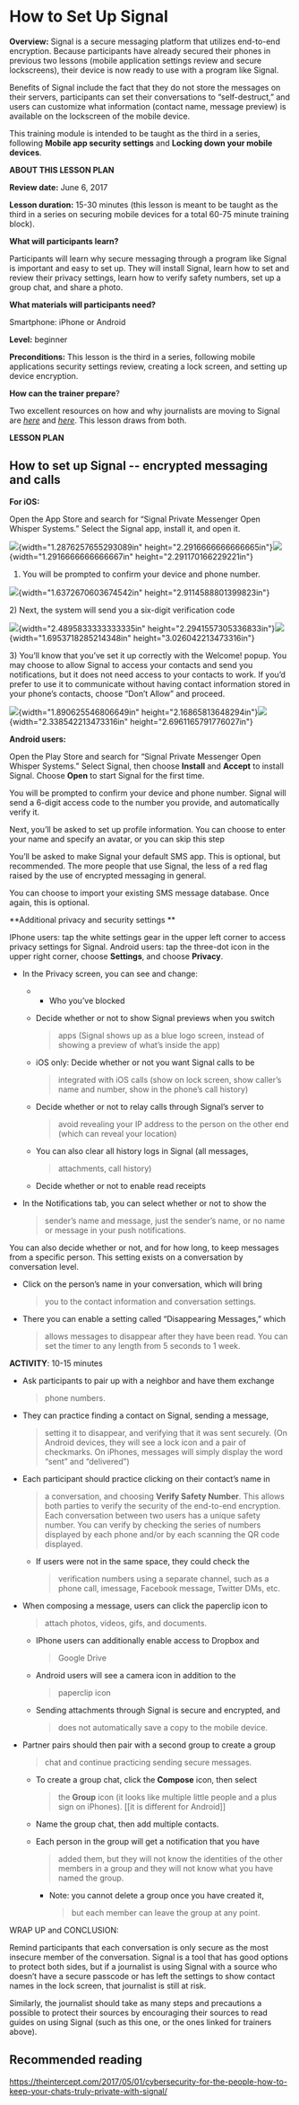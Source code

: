 How to Set Up Signal
====================

**Overview:** Signal is a secure messaging platform that utilizes
end-to-end encryption. Because participants have already secured their
phones in previous two lessons (mobile application settings review and
secure lockscreens), their device is now ready to use with a program
like Signal.

Benefits of Signal include the fact that they do not store the messages
on their servers, participants can set their conversations to
“self-destruct,” and users can customize what information (contact name,
message preview) is available on the lockscreen of the mobile device.

This training module is intended to be taught as the third in a series,
following **Mobile app security settings** and **Locking down your
mobile devices**.

**ABOUT THIS LESSON PLAN**

**Review date:** June 6, 2017

**Lesson duration:** 15-30 minutes (this lesson is meant to be taught as
the third in a series on securing mobile devices for a total 60-75
minute training block).

**What will participants learn?**

Participants will learn why secure messaging through a program like
Signal is important and easy to set up. They will install Signal, learn
how to set and review their privacy settings, learn how to verify safety
numbers, set up a group chat, and share a photo.

**What materials will participants need?**

Smartphone: iPhone or Android

**Level:** beginner

**Preconditions:** This lesson is the third in a series, following
mobile applications security settings review, creating a lock screen,
and setting up device encryption.

**How can the trainer prepare**?

Two excellent resources on how and why journalists are moving to Signal
are
[*here*](https://medium.com/@mshelton/signal-for-beginners-c6b44f76a1f0#.5nbt1bfp9)
and
[*here*](https://theintercept.com/2016/07/02/security-tips-every-signal-user-should-know/).
This lesson draws from both.

**LESSON PLAN**

How to set up Signal -- encrypted messaging and calls 
------------------------------------------------------

**For iOS:**

Open the App Store and search for “Signal Private Messenger Open Whisper
Systems.” Select the Signal app, install it, and open it.

![](media/image8.png){width="1.2876257655293089in"
height="2.2916666666666665in"}![](media/image9.png){width="1.2916666666666667in"
height="2.291170166229221in"}

1)  You will be prompted to confirm your device and phone number.

![](media/image13.png){width="1.6372670603674542in"
height="2.9114588801399823in"}

2\) Next, the system will send you a six-digit verification code

![](media/image11.png){width="2.4895833333333335in"
height="2.2941557305336833in"}![](media/image14.png){width="1.6953718285214348in"
height="3.026042213473316in"}

3\) You’ll know that you’ve set it up correctly with the Welcome! popup.
You may choose to allow Signal to access your contacts and send you
notifications, but it does not need access to your contacts to work. If
you’d prefer to use it to communicate without having contact information
stored in your phone’s contacts, choose “Don’t Allow” and proceed.

![](media/image12.png){width="1.890625546806649in"
height="2.16865813648294in"}![](media/image10.png){width="2.338542213473316in"
height="2.6961165791776027in"}

**Android users:**

Open the Play Store and search for “Signal Private Messenger Open
Whisper Systems.” Select Signal, then choose **Install** and **Accept**
to install Signal. Choose **Open** to start Signal for the first time.

You will be prompted to confirm your device and phone number. Signal
will send a 6-digit access code to the number you provide, and
automatically verify it.

Next, you’ll be asked to set up profile information. You can choose to
enter your name and specify an avatar, or you can skip this step

You’ll be asked to make Signal your default SMS app. This is optional,
but recommended. The more people that use Signal, the less of a red flag
raised by the use of encrypted messaging in general.

You can choose to import your existing SMS message database. Once again,
this is optional.

**Additional privacy and security settings **

IPhone users: tap the white settings gear in the upper left corner to
access privacy settings for Signal. Android users: tap the three-dot
icon in the upper right corner, choose **Settings**, and choose
**Privacy**.

-   In the Privacy screen, you can see and change:

    -   -   Who you’ve blocked

    -   Decide whether or not to show Signal previews when you switch
        > apps (Signal shows up as a blue logo screen, instead of
        > showing a preview of what’s inside the app)

    -   iOS only: Decide whether or not you want Signal calls to be
        > integrated with iOS calls (show on lock screen, show caller’s
        > name and number, show in the phone’s call history)

    -   Decide whether or not to relay calls through Signal’s server to
        > avoid revealing your IP address to the person on the other end
        > (which can reveal your location)

    -   You can also clear all history logs in Signal (all messages,
        > attachments, call history)

    -   Decide whether or not to enable read receipts

-   In the Notifications tab, you can select whether or not to show the
    > sender’s name and message, just the sender’s name, or no name or
    > message in your push notifications.

You can also decide whether or not, and for how long, to keep messages
from a specific person. This setting exists on a conversation by
conversation level.

-   Click on the person’s name in your conversation, which will bring
    > you to the contact information and conversation settings.

-   There you can enable a setting called “Disappearing Messages,” which
    > allows messages to disappear after they have been read. You can
    > set the timer to any length from 5 seconds to 1 week.

**ACTIVITY**: 10-15 minutes

-   Ask participants to pair up with a neighbor and have them exchange
    > phone numbers.

-   They can practice finding a contact on Signal, sending a message,
    > setting it to disappear, and verifying that it was sent securely.
    > (On Android devices, they will see a lock icon and a pair
    > of checkmarks. On iPhones, messages will simply display the word
    > “sent” and “delivered”)

-   Each participant should practice clicking on their contact’s name in
    > a conversation, and choosing **Verify Safety Number**. This allows
    > both parties to verify the security of the end-to-end encryption.
    > Each conversation between two users has a unique safety number.
    > You can verify by checking the series of numbers displayed by each
    > phone and/or by each scanning the QR code displayed.

    -   If users were not in the same space, they could check the
        > verification numbers using a separate channel, such as a phone
        > call, imessage, Facebook message, Twitter DMs, etc.

<!-- -->

-   When composing a message, users can click the paperclip icon to
    > attach photos, videos, gifs, and documents.

    -   IPhone users can additionally enable access to Dropbox and
        > Google Drive

    -   Android users will see a camera icon in addition to the
        > paperclip icon

    -   Sending attachments through Signal is secure and encrypted, and
        > does not automatically save a copy to the mobile device.

-   Partner pairs should then pair with a second group to create a group
    > chat and continue practicing sending secure messages.

    -   To create a group chat, click the **Compose** icon, then select
        > the **Group** icon (it looks like multiple little people and a
        > plus sign on iPhones). \[\[it is different for Android\]\]

    -   Name the group chat, then add multiple contacts.

    -   Each person in the group will get a notification that you have
        > added them, but they will not know the identities of the other
        > members in a group and they will not know what you have named
        > the group.

        -   Note: you cannot delete a group once you have created it,
            > but each member can leave the group at any point.

WRAP UP and CONCLUSION:

Remind participants that each conversation is only secure as the most
insecure member of the conversation. Signal is a tool that has good
options to protect both sides, but if a journalist is using Signal with
a source who doesn’t have a secure passcode or has left the settings to
show contact names in the lock screen, that journalist is still at risk.

Similarly, the journalist should take as many steps and precautions a
possible to protect their sources by encouraging their sources to read
guides on using Signal (such as this one, or the ones linked for
trainers above).

Recommended reading
-------------------

https://theintercept.com/2017/05/01/cybersecurity-for-the-people-how-to-keep-your-chats-truly-private-with-signal/
